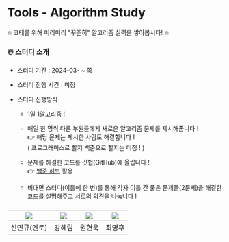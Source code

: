 # Tools - Algorithm Study

🔥 코테를 위해 미리미리 "꾸준히" 알고리즘 실력을 쌓아봅시다! 🔥

### ☃️ 스터디 소개
* 스터디 기간 : 2024-03- ~ 쭉

* 스터디 진행 시간 : 미정

* 스터디 진행방식
  * 1일 1알고리즘 !

  * 매일 한 명씩 다른 부원들에게 새로운 알고리즘 문제를 제시해줍니다 ! <br>
👉 해당 문제는 제시한 사람도 해결합니다 ! <br>
( 프로그래머스로 할지 백준으로 할지는 미정 ! ) <br>

  * 문제를 해결한 코드를 깃헙(GitHub)에 올립니다 ! <br>
👉 [백준 허브](https://chromewebstore.google.com/detail/%EB%B0%B1%EC%A4%80%ED%97%88%EB%B8%8Cbaekjoonhub/ccammcjdkpgjmcpijpahlehmapgmphmk?hl=ko) 활용

  * 비대면 스터디(이틀에 한 번)를 통해 각자 이틀 간 풀은 문제들(2문제)을 해결한 코드를 설명해주고 서로의 의견을 나눕니다 !

### 
| [<img src="https://github.com/UykM.png">](https://github.com/UykM) | [<img src="https://github.com/Hyerim20.png">](https://github.com/Hyerim20) | [<img src="https://github.com/woogie01.png">](https://github.com/woogie01) | [<img src="https://github.com/daniel4510.png">](https://github.com/daniel4510) |
|:---:|:---:|:---:|:---:
신민규(멘토)|강혜림|권현욱|최명후|
